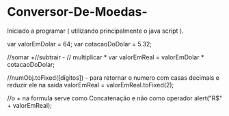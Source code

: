 # Conversor-De-Moedas-
Iniciado a programar ( utilizando principalmente o java script ).

var valorEmDolar = 64;
var cotacaoDoDolar = 5.32;

//somar +//subtrair - // multiplicar * 
var valorEmReal = valorEmDolar * cotacaoDoDolar;

//numObj.toFixed([dígitos]) - para retornar o numero com casas decimais e reduzir ele na saída
valorEmReal = valorEmReal.toFixed(2);

//o + na formula serve como Concatenação e não como operador
alert("R$" + valorEmReal);
